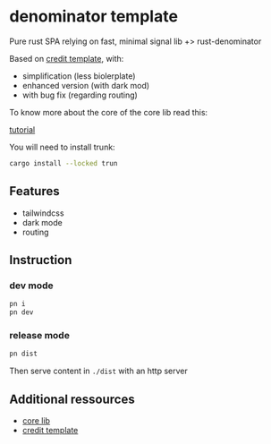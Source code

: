 # denominator template

Pure rust SPA relying on fast, minimal signal lib +> rust-denominator

Based on [credit template](https://github.com/dakom/dominator-tailwind-boilerplate), with:

* simplification (less biolerplate)
* enhanced version (with dark mod)
* with bug fix (regarding routing)

To know more about the core of the core lib read this:

[tutorial](https://docs.rs/futures-signals/0.3.32/futures_signals/tutorial/index.html)

You will need to install trunk:

```sh
cargo install --locked trun
```

## Features

- tailwindcss
- dark mode
- routing

## Instruction

### dev mode

```sh
pn i
pn dev
```

### release mode

```sh
pn dist
```

Then serve content in `./dist` with an http server

## Additional ressources

- [core lib](https://github.com/Pauan/rust-dominator)
- [credit template](https://github.com/dakom/dominator-tailwind-boilerplate)
